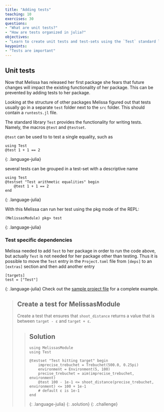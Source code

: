 ```yaml
---
title: "Adding tests"
teaching: 10
exercises: 30
questions:
- "What are unit tests?"
- "How are tests organized in julia?"
objectives:
- "Learn to create unit tests and test-sets using the `Test` standard library"
keypoints:
- "Tests are important"
---
```


## Unit tests

Now that Melissa has released her first package she fears that future changes will impact the existing functionality of her package.
This can be prevented by adding tests to her package.

Looking at the structure of other packages Melissa figured out that tests usually go in a separate `test` folder next to the `src` folder.
This should contain a `runtests.jl` file.

The standard library `Test` provides the functionality for writing tests.
Namely, the macros `@test` and `@testset`.

`@test` can be used to to test a single equality, such as
~~~
using Test
@test 1 + 1 == 2
~~~
{: .language-julia}

several tests can be grouped in a test-set with a descriptive name
~~~
using Test
@testset "Test arithmetic equalities" begin
    @test 1 + 1 == 2
end
~~~
{: .language-julia}

With this Melissa can run her test using the pkg mode of the REPL:
~~~
(MelissasModule) pkg> test
~~~
{: .language-julia}

### Test specific dependencies

Melissa needed to add `Test` to her package in order to run the code above, but actually `Test` is not needed for her package other than testing.
Thus it is possible to move the `Test` entry in the `Project.toml` file from `[deps]` to an `[extras]` section and then add another entry
~~~
[targets]
test = ["Test"]
~~~
{: .language-julia}
Check out the [sample project file](../code/Project.toml) for a complete example.

> ## Create a test for MelissasModule
> Create a test that ensures that `shoot_distance` returns a value that is between `target - ε` and `target + ε`.
> > ## Solution
> > ~~~
> > using MelissasModule
> > using Test
> >
> > @testset "Test hitting target" begin
> >     imprecise_trebuchet = Trebuchet(500.0, 0.25pi)
> >     environment = Environment(5, 100)
> >     precise_trebuchet = aim(imprecise_trebuchet, environment)
> >     @test 100 - 1e-1 <= shoot_distance(precise_trebuchet, environment) <= 100 + 1e-1
> >     # default ε is 1e-1
> > end
> > ~~~
> >{: .language-julia}
>{: .solution}
{: .challenge}

